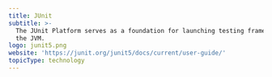 ```yaml
---
title: JUnit
subtitle: >-
  The JUnit Platform serves as a foundation for launching testing frameworks on
  the JVM.
logo: junit5.png
website: 'https://junit.org/junit5/docs/current/user-guide/'
topicType: technology
---
```


